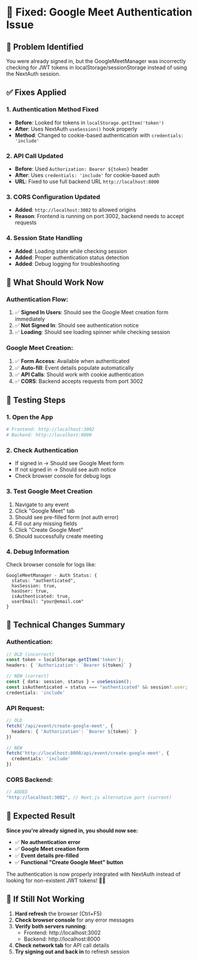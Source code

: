 # 🔧 Fixed: Google Meet Authentication Issue

## 🐛 **Problem Identified**
You were already signed in, but the GoogleMeetManager was incorrectly checking for JWT tokens in localStorage/sessionStorage instead of using the NextAuth session.

## ✅ **Fixes Applied**

### **1. Authentication Method Fixed**
- **Before**: Looked for tokens in `localStorage.getItem('token')`
- **After**: Uses NextAuth `useSession()` hook properly
- **Method**: Changed to cookie-based authentication with `credentials: 'include'`

### **2. API Call Updated**
- **Before**: Used `Authorization: Bearer ${token}` header
- **After**: Uses `credentials: 'include'` for cookie-based auth
- **URL**: Fixed to use full backend URL `http://localhost:8000`

### **3. CORS Configuration Updated**
- **Added**: `http://localhost:3002` to allowed origins
- **Reason**: Frontend is running on port 3002, backend needs to accept requests

### **4. Session State Handling**
- **Added**: Loading state while checking session
- **Added**: Proper authentication status detection
- **Added**: Debug logging for troubleshooting

## 🚀 **What Should Work Now**

### **Authentication Flow:**
1. ✅ **Signed In Users**: Should see the Google Meet creation form immediately
2. ✅ **Not Signed In**: Should see authentication notice
3. ✅ **Loading**: Should see loading spinner while checking session

### **Google Meet Creation:**
1. ✅ **Form Access**: Available when authenticated
2. ✅ **Auto-fill**: Event details populate automatically  
3. ✅ **API Calls**: Should work with cookie authentication
4. ✅ **CORS**: Backend accepts requests from port 3002

## 🧪 **Testing Steps**

### **1. Open the App**
```bash
# Frontend: http://localhost:3002
# Backend: http://localhost:8000
```

### **2. Check Authentication**
- If signed in → Should see Google Meet form
- If not signed in → Should see auth notice
- Check browser console for debug logs

### **3. Test Google Meet Creation**
1. Navigate to any event
2. Click "Google Meet" tab
3. Should see pre-filled form (not auth error)
4. Fill out any missing fields
5. Click "Create Google Meet"
6. Should successfully create meeting

### **4. Debug Information**
Check browser console for logs like:
```
GoogleMeetManager - Auth Status: {
  status: "authenticated",
  hasSession: true,
  hasUser: true,
  isAuthenticated: true,
  userEmail: "your@email.com"
}
```

## 📡 **Technical Changes Summary**

### **Authentication:**
```typescript
// OLD (incorrect)
const token = localStorage.getItem('token');
headers: { 'Authorization': `Bearer ${token}` }

// NEW (correct)  
const { data: session, status } = useSession();
const isAuthenticated = status === "authenticated" && session?.user;
credentials: 'include'
```

### **API Request:**
```typescript
// OLD
fetch('/api/event/create-google-meet', {
  headers: { 'Authorization': `Bearer ${token}` }
})

// NEW
fetch('http://localhost:8000/api/event/create-google-meet', {
  credentials: 'include'
})
```

### **CORS Backend:**
```javascript
// ADDED
"http://localhost:3002", // Next.js alternative port (current)
```

## 🎯 **Expected Result**

**Since you're already signed in, you should now see:**
- ✅ **No authentication error**
- ✅ **Google Meet creation form**
- ✅ **Event details pre-filled**
- ✅ **Functional "Create Google Meet" button**

The authentication is now properly integrated with NextAuth instead of looking for non-existent JWT tokens! 🔐✨

## 🚨 **If Still Not Working**

1. **Hard refresh** the browser (Ctrl+F5)
2. **Check browser console** for any error messages
3. **Verify both servers running**: 
   - Frontend: http://localhost:3002
   - Backend: http://localhost:8000
4. **Check network tab** for API call details
5. **Try signing out and back in** to refresh session
